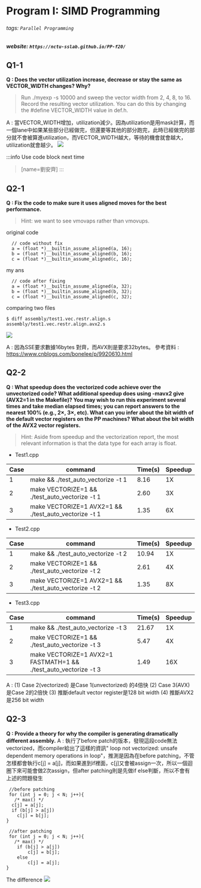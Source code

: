 # Program I: SIMD Programming

###### tags: `Parallel Programming`
##### website: `https://nctu-sslab.github.io/PP-f20/`
## Q1-1
**Q : Does the vector utilization increase, decrease or stay the same as VECTOR_WIDTH changes? Why?**
>Run ./myexp -s 10000 and sweep the vector width from 2, 4, 8, to 16. Record the resulting vector utilization. You can do this by changing the #define VECTOR_WIDTH value in def.h.

A : 當VECTOR_WIDTH增加，utilization減少。因為utilization是用mask計算，而一個lane中如果某些部分已經做完，但還要等其他的部分跑完，此時已經做完的部分就不會被算進utilization，而VECTOR_WIDTH越大，等待的機會就會越大，utilization就會越少。
![](https://i.imgur.com/sHXhWBU.png)

:::info
Use code block next time
> [name=劉安齊]
:::

## Q2-1
**Q : Fix the code to make sure it uses aligned moves for the best performance.**

>Hint: we want to see vmovaps rather than vmovups.
>
original code
```cpp=
  // code without fix
  a = (float *)__builtin_assume_aligned(a, 16);
  b = (float *)__builtin_assume_aligned(b, 16);
  c = (float *)__builtin_assume_aligned(c, 16);
```
my ans
```cpp=
  // code after fixing
  a = (float *)__builtin_assume_aligned(a, 32);
  b = (float *)__builtin_assume_aligned(b, 32);
  c = (float *)__builtin_assume_aligned(c, 32);
```
comparing two files
```shell=
$ diff assembly/test1.vec.restr.align.s assembly/test1.vec.restr.align.avx2.s
```

![](https://i.imgur.com/kon2nkU.png)

A : 因為SSE要求數據16bytes 對齊，而AVX則是要求32bytes。
參考資料 : https://www.cnblogs.com/bonelee/p/9920610.html
## Q2-2
**Q : What speedup does the vectorized code achieve over the unvectorized code? What additional speedup does using -mavx2 give (AVX2=1 in the Makefile)? You may wish to run this experiment several times and take median elapsed times; you can report answers to the nearest 100% (e.g., 2×, 3×, etc). What can you infer about the bit width of the default vector registers on the PP machines? What about the bit width of the AVX2 vector registers.**

>Hint: Aside from speedup and the vectorization report, the most relevant information is that the data type for each array is float.

- Test1.cpp

|Case |command|Time(s)|Speedup|
|-----|--------|---|--|
|1|make && ./test_auto_vectorize -t 1|8.16|1X|
|2|make VECTORIZE=1 && ./test_auto_vectorize -t 1|2.60|3X|
|3|make VECTORIZE=1 AVX2=1 && ./test_auto_vectorize -t 1|1.35|6X|

- Test2.cpp

|Case |command|Time(s)|Speedup|
|-----|--------|---|--|
|1|make && ./test_auto_vectorize -t 2|10.94|1X|
|2|make VECTORIZE=1 && ./test_auto_vectorize -t 2|2.61|4X|
|3|make VECTORIZE=1 AVX2=1 && ./test_auto_vectorize -t 2|1.35|8X|

- Test3.cpp

|Case |command|Time(s)|Speedup|
|-----|--------|---|--|
|1|make && ./test_auto_vectorize -t 3|21.67|1X|
|2|make VECTORIZE=1 && ./test_auto_vectorize -t 3|5.47|4X|
|3|make VECTORIZE=1 AVX2=1 FASTMATH=1 && ./test_auto_vectorize -t 3|1.49|16X|

A : 
(1) Case 2(vectorized) 是Case 1(unvectorized) 的4倍快
(2) Case 3(AVX)是Case 2的2倍快
(3) 推斷default vector register是128 bit width
(4) 推斷AVX2是256 bit width
## Q2-3
**Q : Provide a theory for why the compiler is generating dramatically different assembly.**
A : 執行了before patch的版本，發現這段code無法vectorized，而compiler給出了這樣的資訊" loop not vectorized: unsafe dependent memory operations in loop"，推測是因為在before patching，不管怎樣都會執行c[j] = a[j]，而如果進到if裡面，c[j]又會被assign一次，所以一個迴圈下來可能會做2次assign，但after patching則是先做if else判斷，所以不會有上述的問題發生

```cpp=
 //before patching
 for (int j = 0; j < N; j++){
   /* max() */
  c[j] = a[j];
  if (b[j] > a[j])
    c[j] = b[j];
}

```
```cpp=
 //after patching
 for (int j = 0; j < N; j++){
   /* max() */
    if (b[j] > a[j]) 
        c[j] = b[j];
    else 
        c[j] = a[j];
}

```
The difference
![](https://i.imgur.com/5nytzoW.png)

